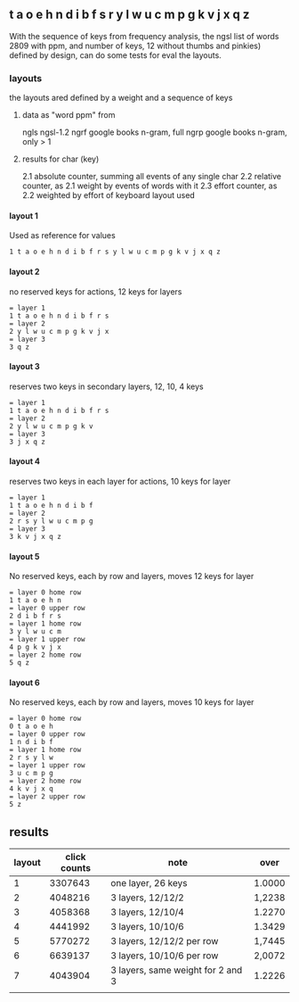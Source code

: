
## t a o e h n d i b f s r y l w u c m p g k v j x q z

With the sequence of keys from frequency analysis, the ngsl list of words 2809 with ppm, and number of keys, 12 without thumbs and pinkies) defined by design, can do some tests for eval the layouts.

### layouts

the layouts ared defined by a weight and a sequence of keys

1. data as "word ppm" from 

    ngls    ngsl-1.2 
    ngrf    google books n-gram, full
    ngrp    google books n-gram, only > 1

2. results for char (key)
    
    2.1 absolute counter, summing all events of any single char
    2.2 relative counter, as 2.1 weight by events of words with it
    2.3 effort counter, as 2.2 weighted by effort of keyboard layout used

#### layout 1

Used as reference for values
 
    1 t a o e h n d i b f r s y l w u c m p g k v j x q z 

#### layout 2

no reserved keys for actions, 12 keys for layers

    = layer 1 
    1 t a o e h n d i b f r s
    = layer 2 
    2 y l w u c m p g k v j x
    = layer 3 
    3 q z

#### layout 3

reserves two keys in secondary layers,  12, 10, 4 keys

    = layer 1 
    1 t a o e h n d i b f r s
    = layer 2 
    2 y l w u c m p g k v
    = layer 3 
    3 j x q z 

#### layout 4

reserves two keys in each layer for actions, 10 keys for layer

    = layer 1 
    1 t a o e h n d i b f 
    = layer 2 
    2 r s y l w u c m p g 
    = layer 3 
    3 k v j x q z 

#### layout 5 

No reserved keys, each by row and layers, moves 12 keys for layer

    = layer 0 home row
    1 t a o e h n 
    = layer 0 upper row
    2 d i b f r s
    = layer 1 home row
    3 y l w u c m
    = layer 1 upper row
    4 p g k v j x 
    = layer 2 home row
    5 q z 

#### layout 6 

No reserved keys, each by row and layers, moves 10 keys for layer

    = layer 0 home row
    0 t a o e h  
    = layer 0 upper row
    1 n d i b f 
    = layer 1 home row
    2 r s y l w 
    = layer 1 upper row
    3 u c m p g  
    = layer 2 home row
    4 k v j x q 
    = layer 2 upper row
    5 z 

## results

| layout | click counts | note | over |
| --- | --- | -- | --- | 
| 1 | 3307643 | one layer, 26 keys | 1.0000 |
| 2 | 4048216 | 3 layers, 12/12/2 | 1,2238 | 
| 3 | 4058368 | 3 layers, 12/10/4 | 1.2270 |
| 4 | 4441992 | 3 layers, 10/10/6 | 1.3429 |
| 5 | 5770272 | 3 layers, 12/12/2 per row | 1,7445 |
| 6 | 6639137 | 3 layers, 10/10/6 per row | 2,0072 |
| 7 | 4043904 | 3 layers, same weight for 2 and 3 | 1.2226 |
| | | | 

